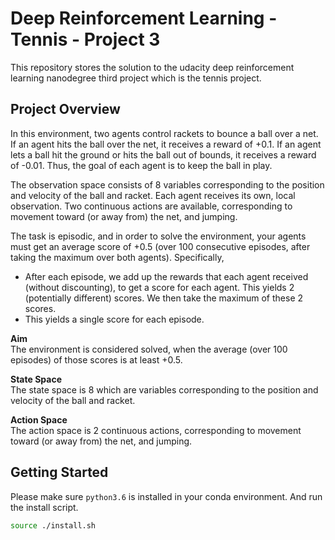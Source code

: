 # Deep Reinforcement Learning - Tennis - Project 3

This repository stores the solution to the udacity deep reinforcement learning nanodegree third project which is the tennis project.

## Project Overview

In this environment, two agents control rackets to bounce a ball over a net. If an agent hits the ball over the net, it receives a reward of +0.1. If an agent lets a ball hit the ground or hits the ball out of bounds, it receives a reward of -0.01. Thus, the goal of each agent is to keep the ball in play.

The observation space consists of 8 variables corresponding to the position and velocity of the ball and racket. Each agent receives its own, local observation. Two continuous actions are available, corresponding to movement toward (or away from) the net, and jumping.

The task is episodic, and in order to solve the environment, your agents must get an average score of +0.5 (over 100 consecutive episodes, after taking the maximum over both agents). Specifically,

- After each episode, we add up the rewards that each agent received (without discounting), to get a score for each agent. This yields 2 (potentially different) scores. We then take the maximum of these 2 scores.
- This yields a single score for each episode.

**Aim**  
The environment is considered solved, when the average (over 100 episodes) of those scores is at least +0.5.

**State Space**  
The state space is 8 which are variables corresponding to the position and velocity of the ball and racket.

**Action Space**  
The action space is 2 continuous actions, corresponding to movement toward (or away from) the net, and jumping.

## Getting Started

Please make sure `python3.6` is installed in your conda environment. And run the install script.

```bash
source ./install.sh
```
